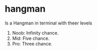 # hangman
Is a Hangman in terminal  with theer levels 
1. Noob: Infinity chance.
2. Mid: Five chance.
3. Pro: Three chance.
